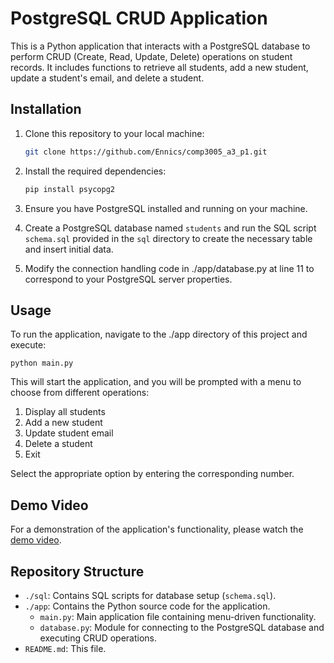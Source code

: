 # PostgreSQL CRUD Application

This is a Python application that interacts with a PostgreSQL database to perform CRUD (Create, Read, Update, Delete) operations on student records. It includes functions to retrieve all students, add a new student, update a student's email, and delete a student.

## Installation

1. Clone this repository to your local machine:

    ```bash
    git clone https://github.com/Ennics/comp3005_a3_p1.git
    ```

2. Install the required dependencies:

    ```bash
    pip install psycopg2
    ```

3. Ensure you have PostgreSQL installed and running on your machine.

4. Create a PostgreSQL database named `students` and run the SQL script `schema.sql` provided in the `sql` directory to create the necessary table and insert initial data.

5. Modify the connection handling code in ./app/database.py at line 11 to correspond to your PostgreSQL server properties.


## Usage

To run the application, navigate to the ./app directory of this project and execute:

```
python main.py
```

This will start the application, and you will be prompted with a menu to choose from different operations:

1. Display all students
2. Add a new student
3. Update student email
4. Delete a student
5. Exit

Select the appropriate option by entering the corresponding number.

## Demo Video

For a demonstration of the application's functionality, please watch the [demo video](https://youtu.be/X6O3er6fD9E).

## Repository Structure

- `./sql`: Contains SQL scripts for database setup (`schema.sql`).
- `./app`: Contains the Python source code for the application.
  - `main.py`: Main application file containing menu-driven functionality.
  - `database.py`: Module for connecting to the PostgreSQL database and executing CRUD operations.
- `README.md`: This file.
